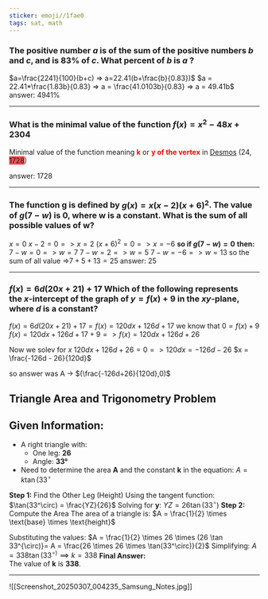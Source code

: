 ```yaml
---
sticker: emoji//1fae0
tags: sat, math
---
```

### The positive number $a$ is of the sum of the positive numbers $b$ and $c$, and is 83% of $c$. What percent of $b$ is $a$ ?

$a=\frac{2241}{100}(b+c) => a=22.41(b+\frac{b}{0.83})$
$a = 22.41*\frac{1.83b}{0.83} => a = \frac{41.0103b}{0.83} => a = 49.41b$ 
answer: 4941%

---
### What is the minimal value of the function $f(x) = x^2-48x+2304$

Minimal value of the function meaning **<font color="#ff0000">k</font>** or **<font color="#ff0000">y of the vertex</font>**
in [Desmos](https://www.desmos.com/calculator) (24, <span style="background:#ff4d4f">1728</span>)

answer: 1728

---
### The function g is defined by $g(x)=x(x−2)(x+6)^2$. The value of $g(7−w)$ is 0, where w is a constant. What is the sum of all possible values of w?
$x = 0$
$x -2 = 0 => x=2$
$(x+6)^2 = 0 => x = -6$
 **so if $g(7-w) = 0$**
 **then:**
 $7 - w = 0 => w=7$
 $7-w =2 => w =5$
 $7-w = -6 => w=13$
 so the sum of all value =>$7+5+13 = 25$
 answer: 25

---
### $f(x) = 6d(20x+21)+17$ Which of the following represents the _x_-intercept of the graph of $y= f(x)+9$ in the _xy_-plane, where $d$ is a constant?

$f(x) = 6d(20x+21)+17 = f(x)=120dx+126d+17$
we know that $0 = f(x)+9$
$f(x)=120dx+126d+17+9 => f(x)=120dx+126d+26$

Now we solev for $x$
$120dx+126d+26 =0 => 120dx = -126d -26$
$x = \frac{-126d - 26}{120d}$

so answer was A → $(\frac{-126d+26}{120d}​,0)$

## Triangle Area and Trigonometry Problem
## Given Information:
- A right triangle with:
  - One leg: **26**
  - Angle: **33°**
- Need to determine the area **A** and the constant **k** in the equation:
  $A = k \tan(33^\circ$

**Step 1:** Find the Other Leg (Height)
Using the tangent function:
$\tan(33^\circ) = \frac{YZ}{26}$
Solving for **y**:
$YZ = 26 \tan(33^\circ)$
**Step 2:** Compute the Area
The area of a triangle is:
$A = \frac{1}{2} \times \text{base} \times \text{height}$

Substituting the values:
$A = \frac{1}{2} \times 26 \times (26 \tan 33^{\circ)}= A = \frac{26 \times 26 \times \tan(33^\circ)}{2}$
Simplifying:
$A = 338 \tan(33^{\circ)}\implies k=338$
**Final Answer:**  
The value of **k** is **338**.

---

![[Screenshot_20250307_004235_Samsung_Notes.jpg]]